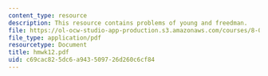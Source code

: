 ```yaml
---
content_type: resource
description: This resource contains problems of young and freedman.
file: https://ol-ocw-studio-app-production.s3.amazonaws.com/courses/8-01x-physics-i-classical-mechanics-with-an-experimental-focus-fall-2002/c69cac825dc6a943509726d260c6cf84_hmwk12.pdf
file_type: application/pdf
resourcetype: Document
title: hmwk12.pdf
uid: c69cac82-5dc6-a943-5097-26d260c6cf84
---
```

